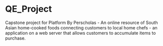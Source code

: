 # QE_Project
Capstone project for Platform By Perscholas - An online resource of South Asian home-cooked foods connecting customers to local home chefs - an application on a web server that allows customers to accumulate items to purchase.
